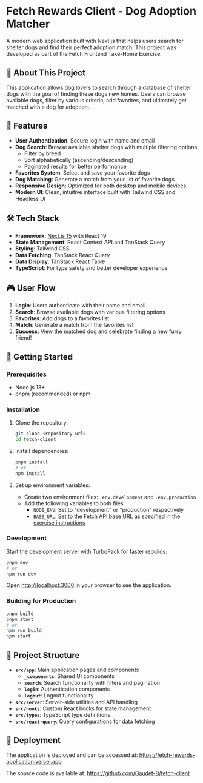 # Fetch Rewards Client - Dog Adoption Matcher

A modern web application built with Next.js that helps users search for shelter dogs and find their perfect adoption match. This project was developed as part of the Fetch Frontend Take-Home Exercise.

## 🐶 About This Project

This application allows dog lovers to search through a database of shelter dogs with the goal of finding these dogs new homes. Users can browse available dogs, filter by various criteria, add favorites, and ultimately get matched with a dog for adoption.

## 🚀 Features

- **User Authentication**: Secure login with name and email
- **Dog Search**: Browse available shelter dogs with multiple filtering options
  - Filter by breed
  - Sort alphabetically (ascending/descending)
  - Paginated results for better performance
- **Favorites System**: Select and save your favorite dogs
- **Dog Matching**: Generate a match from your list of favorite dogs
- **Responsive Design**: Optimized for both desktop and mobile devices
- **Modern UI**: Clean, intuitive interface built with Tailwind CSS and Headless UI

## 🛠️ Tech Stack

- **Framework**: [Next.js 15](https://nextjs.org/) with React 19
- **State Management**: React Context API and TanStack Query
- **Styling**: Tailwind CSS
- **Data Fetching**: TanStack React Query
- **Data Display**: TanStack React Table
- **TypeScript**: For type safety and better developer experience

## 🎮 User Flow

1. **Login**: Users authenticate with their name and email
2. **Search**: Browse available dogs with various filtering options
3. **Favorites**: Add dogs to a favorites list
4. **Match**: Generate a match from the favorites list
5. **Success**: View the matched dog and celebrate finding a new furry friend!

## 🏁 Getting Started

### Prerequisites

- Node.js 18+
- pnpm (recommended) or npm

### Installation

1. Clone the repository:

   ```bash
   git clone <repository-url>
   cd fetch-client
   ```

2. Install dependencies:

   ```bash
   pnpm install
   # or
   npm install
   ```

3. Set up environment variables:
   - Create two environment files: `.env.development` and `.env.production`
   - Add the following variables to both files:
     - `NODE_ENV`: Set to "development" or "production" respectively
     - `BASE_URL`: Set to the Fetch API base URL as specified in the [exercise instructions](https://frontend-take-home.fetch.com/)

### Development

Start the development server with TurboPack for faster rebuilds:

```bash
pnpm dev
# or
npm run dev
```

Open [http://localhost:3000](http://localhost:3000) in your browser to see the application.

### Building for Production

```bash
pnpm build
pnpm start
# or
npm run build
npm start
```

## 📁 Project Structure

- **`src/app`**: Main application pages and components
  - **`_components`**: Shared UI components
  - **`search`**: Search functionality with filters and pagination
  - **`login`**: Authentication components
  - **`logout`**: Logout functionality
- **`src/server`**: Server-side utilities and API handling
- **`src/hooks`**: Custom React hooks for state management
- **`src/types`**: TypeScript type definitions
- **`src/react-query`**: Query configurations for data fetching

## 🚢 Deployment

The application is deployed and can be accessed at: https://fetch-rewards-application.vercel.app

The source code is available at: https://github.com/Gaudet-B/fetch-client
